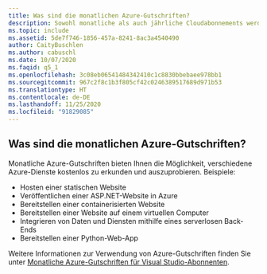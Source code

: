 ```yaml
---
title: Was sind die monatlichen Azure-Gutschriften?
description: Sowohl monatliche als auch jährliche Cloudabonnements werden automatisch verlängert, bis Sie sie kündigen. Sie müssen also nichts machen, um eine Verlängerung zu bewirken...
ms.topic: include
ms.assetid: 5de7f746-1856-457a-8241-8ac3a4540490
author: CaityBuschlen
ms.author: cabuschl
ms.date: 10/07/2020
ms.faqid: q5_1
ms.openlocfilehash: 3c08eb06541484342410c1c8830bbebaee978bb1
ms.sourcegitcommit: 967c2f8c1b3f805cf42c0246389517689d971b53
ms.translationtype: HT
ms.contentlocale: de-DE
ms.lasthandoff: 11/25/2020
ms.locfileid: "91829085"
---
```

## <a name="what-are-the-monthly-azure-credits"></a>Was sind die monatlichen Azure-Gutschriften?

Monatliche Azure-Gutschriften bieten Ihnen die Möglichkeit, verschiedene Azure-Dienste kostenlos zu erkunden und auszuprobieren.  Beispiele: 
- Hosten einer statischen Website
- Veröffentlichen einer ASP.NET-Website in Azure
- Bereitstellen einer containerisierten Website
- Bereitstellen einer Website auf einem virtuellen Computer
- Integrieren von Daten und Diensten mithilfe eines serverlosen Back-Ends
- Bereitstellen einer Python-Web-App

Weitere Informationen zur Verwendung von Azure-Gutschriften finden Sie unter [Monatliche Azure-Gutschriften für Visual Studio-Abonnenten](https://azure.microsoft.com/pricing/member-offers/credit-for-visual-studio-subscribers/).
